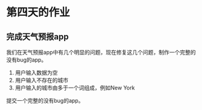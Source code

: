 # 第四天的作业

## 完成天气预报app

我们在天气预报app中有几个明显的问题，现在修复这几个问题，制作一个完整的没有bug的app。

1. 用户输入数据为空
2. 用户输入不存在的城市
3. 用户输入的城市由多于一个词组成，例如New York

提交一个完整的没有bug的app。

